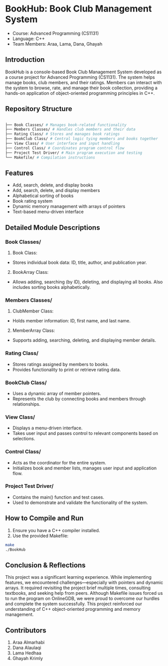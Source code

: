 # BookHub: Book Club Management System

- Course: Advanced Programming (CS1131)
- Language: C++
- Team Members: Araa, Lama, Dana, Ghayah

## Introduction
BookHub is a console-based Book Club Management System developed as a course project for Advanced Programming (CS1131). The system helps manage books, club members, and their ratings. Members can interact with the system to browse, rate, and manage their book collection, providing a hands-on application of object-oriented programming principles in C++.

## Repository Structure
```bash

├── Book Classes/ # Manages book-related functionality
├── Members Classes/ # Handles club members and their data
├── Rating Class/ # Stores and manages book ratings
├── BookClub Class/ # Central logic tying members and books together
├── View Class/ # User interface and input handling
├── Control Class/ # Coordinates program control flow
├── Project Test Driver/ # Main program execution and testing
└── Makefile/ # Compilation instructions
```

## Features
- Add, search, delete, and display books
- Add, search, delete, and display members
- Alphabetical sorting of books
- Book rating system
- Dynamic memory management with arrays of pointers
- Text-based menu-driven interface

## Detailed Module Descriptions
### Book Classes/
1. Book Class:
- Stores individual book data: ID, title, author, and publication year.

2. BookArray Class:
- Allows adding, searching (by ID), deleting, and displaying all books. Also includes sorting books alphabetically.

### Members Classes/
1. ClubMember Class:
- Holds member information: ID, first name, and last name.

2. MemberArray Class:
- Supports adding, searching, deleting, and displaying member details.

### Rating Class/
- Stores ratings assigned by members to books.
- Provides functionality to print or retrieve rating data.

### BookClub Class/
- Uses a dynamic array of member pointers.
- Represents the club by connecting books and members through relationships.

### View Class/
- Displays a menu-driven interface.
- Takes user input and passes control to relevant components based on selections.

### Control Class/
- Acts as the coordinator for the entire system.
- Initializes book and member lists, manages user input and application flow.

### Project Test Driver/
- Contains the main() function and test cases.
- Used to demonstrate and validate the functionality of the system.

## How to Compile and Run
1. Ensure you have a C++ compiler installed.
2. Use the provided Makefile:
```bash
make
./BookHub
```
## Conclusion & Reflections
This project was a significant learning experience. While implementing features, we encountered challenges—especially with pointers and dynamic arrays. It required revisiting the project brief multiple times, consulting textbooks, and seeking help from peers. Although Makefile issues forced us to run the program on OnlineGDB, we were proud to overcome our hurdles and complete the system successfully. This project reinforced our understanding of C++ object-oriented programming and memory management.

## Contributors
1. Araa Almarhabi
2. Dana Alaulaqi
3. Lama Hedhaa
4. Ghayah Krimly

